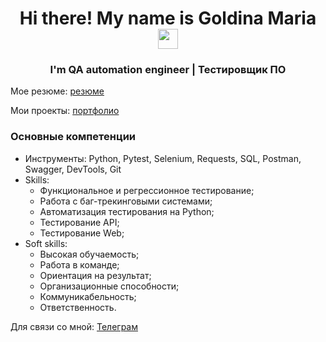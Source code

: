 <h1 align="center">Hi there! My name is Goldina Maria 
<img src="https://github.com/blackcater/blackcater/raw/main/images/Hi.gif" height="32"/></h1>
<h3 align="center">I'm QA automation engineer | Тестировщик ПО</h3>

Мое резюме: <a href="https://myresume.ru/resume/KepY7c7gxOZ/"> резюме </a>

Мои проекты: <a href="https://github.com/MariaGoldina/portfolio.git"> портфолио </a>

### Основные компетенции 
- Инструменты: Python, Pytest, Selenium, Requests, SQL, Postman, Swagger, DevTools, Git
- Skills: 
    * Функциональное и регрессионное тестирование;
    * Работа с баг-трекинговыми системами;
    * Автоматизация тестирования на Python;
    * Тестирование API;
    * Тестирование Web;
- Soft skills:
    * Высокая обучаемость;
    * Работа в команде;
    * Ориентация на результат;
    * Организационные способности;
    * Коммуникабельность;
    * Ответственность.

Для связи со мной: <a href="https://t.me/MaryGoldina"> Телеграм </a>
